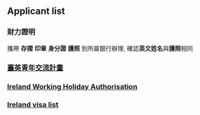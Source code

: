 ## Applicant list

### 財力證明 
攜帶 **存摺** **印章** **身分證** **護照** 到所屬銀行辦理, 確認**英文姓名**與**護照**相同  


### [臺英青年交流計畫](England_WH.md)

### [Ireland Working Holiday Authorisation](applicants/Ireland_WHA.md)

### [Ireland visa list](http://www.twbusinessnet.com/countryPage.do?id=16&country=IE)
